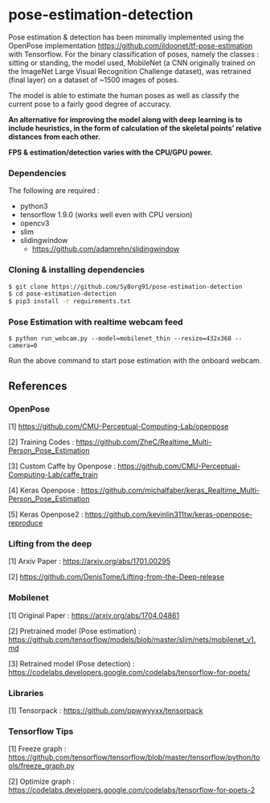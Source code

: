 # pose-estimation-detection

Pose estimation & detection has been minimally implemented using the OpenPose implementation https://github.com/ildoonet/tf-pose-estimation with Tensorflow. For the binary classification of poses, namely the classes : sitting or standing, the model used, MobileNet (a CNN originally trained on the ImageNet Large Visual Recognition Challenge dataset), was retrained (final layer) on a dataset of ~1500 images of poses.

The model is able to estimate the human poses as well as classify the current pose to a fairly good degree of accuracy.

**An alternative for improving the model along with deep learning is to include heuristics, in the form of calculation of the skeletal points’ relative distances from each other.**

 **FPS & estimation/detection varies with the CPU/GPU power.**

### Dependencies

The following are required :

- python3
- tensorflow 1.9.0 (works well even with CPU version)
- opencv3
- slim
- slidingwindow
  - https://github.com/adamrehn/slidingwindow

### Cloning & installing dependencies

```bash
$ git clone https://github.com/SyBorg91/pose-estimation-detection
$ cd pose-estimation-detection
$ pip3 install -r requirements.txt
```

### Pose Estimation with realtime webcam feed

```
$ python run_webcam.py --model=mobilenet_thin --resize=432x368 --camera=0
```

Run the above command to start pose estimation with the onboard webcam.

## References

### OpenPose

[1] https://github.com/CMU-Perceptual-Computing-Lab/openpose

[2] Training Codes : https://github.com/ZheC/Realtime_Multi-Person_Pose_Estimation

[3] Custom Caffe by Openpose : https://github.com/CMU-Perceptual-Computing-Lab/caffe_train

[4] Keras Openpose : https://github.com/michalfaber/keras_Realtime_Multi-Person_Pose_Estimation

[5] Keras Openpose2 : https://github.com/kevinlin311tw/keras-openpose-reproduce

### Lifting from the deep

[1] Arxiv Paper : https://arxiv.org/abs/1701.00295

[2] https://github.com/DenisTome/Lifting-from-the-Deep-release

### Mobilenet

[1] Original Paper : https://arxiv.org/abs/1704.04861

[2] Pretrained model (Pose estimation) : https://github.com/tensorflow/models/blob/master/slim/nets/mobilenet_v1.md

[3] Retrained model (Pose detection) : https://codelabs.developers.google.com/codelabs/tensorflow-for-poets/

### Libraries

[1] Tensorpack : https://github.com/ppwwyyxx/tensorpack

### Tensorflow Tips

[1] Freeze graph : https://github.com/tensorflow/tensorflow/blob/master/tensorflow/python/tools/freeze_graph.py

[2] Optimize graph : https://codelabs.developers.google.com/codelabs/tensorflow-for-poets-2



